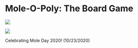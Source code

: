 # Mole-O-Poly: The Board Game

[<img src="https://camo.githubusercontent.com/72b8fa08522b87c996b58d36be5132a346d434c5/68747470733a2f2f696d672e736869656c64732e696f2f6769746875622f6c6963656e73652f6d6173686170652f6170697374617475732e7376673f6d61784167653d32353932303030">](https://github.com/Chememers/Moleopoly/blob/main/LICENSE)

<img src="https://imgur.com/xujBdTL">

Celebrating Mole Day 2020! (10/23/2020)


